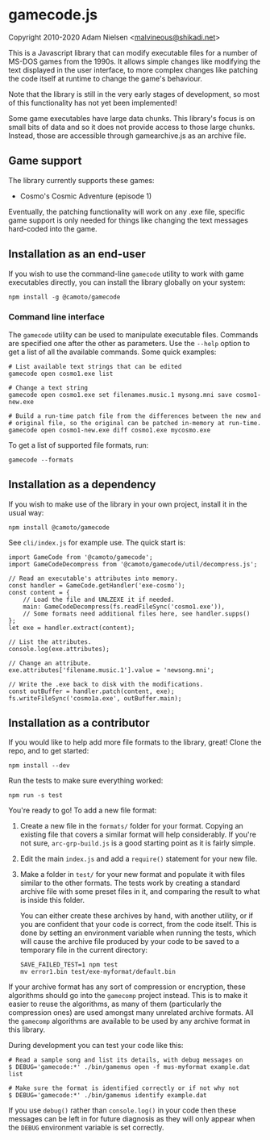 # gamecode.js
Copyright 2010-2020 Adam Nielsen <<malvineous@shikadi.net>>  

This is a Javascript library that can modify executable files for a number of
MS-DOS games from the 1990s.  It allows simple changes like modifying the text
displayed in the user interface, to more complex changes like patching the code
itself at runtime to change the game's behaviour.

Note that the library is still in the very early stages of development, so most
of this functionality has not yet been implemented!

Some game executables have large data chunks.  This library's focus is on small
bits of data and so it does not provide access to those large chunks.  Instead,
those are accessible through gamearchive.js as an archive file.

## Game support

The library currently supports these games:

 * Cosmo's Cosmic Adventure (episode 1)

Eventually, the patching functionality will work on any .exe file, specific game
support is only needed for things like changing the text messages hard-coded
into the game.

## Installation as an end-user

If you wish to use the command-line `gamecode` utility to work with game
executables directly, you can install the library globally on your system:

    npm install -g @camoto/gamecode

### Command line interface

The `gamecode` utility can be used to manipulate executable files.
Commands are specified one after the other as parameters.  Use the
`--help` option to get a list of all the available commands.  Some
quick examples:

    # List available text strings that can be edited
    gamecode open cosmo1.exe list
    
    # Change a text string
    gamecode open cosmo1.exe set filenames.music.1 mysong.mni save cosmo1-new.exe
    
    # Build a run-time patch file from the differences between the new and
    # original file, so the original can be patched in-memory at run-time.
    gamecode open cosmo1-new.exe diff cosmo1.exe mycosmo.exe

To get a list of supported file formats, run:

    gamecode --formats

## Installation as a dependency

If you wish to make use of the library in your own project, install it in the
usual way:

    npm install @camoto/gamecode

See `cli/index.js` for example use.  The quick start is:

    import GameCode from '@camoto/gamecode';
    import GameCodeDecompress from '@camoto/gamecode/util/decompress.js';
    
    // Read an executable's attributes into memory.
    const handler = GameCode.getHandler('exe-cosmo');
    const content = {
        // Load the file and UNLZEXE it if needed.
        main: GameCodeDecompress(fs.readFileSync('cosmo1.exe')),
        // Some formats need additional files here, see handler.supps()
    };
    let exe = handler.extract(content);
    
    // List the attributes.
    console.log(exe.attributes);
    
    // Change an attribute.
    exe.attributes['filename.music.1'].value = 'newsong.mni';
    
    // Write the .exe back to disk with the modifications.
    const outBuffer = handler.patch(content, exe);
    fs.writeFileSync('cosmo1a.exe', outBuffer.main);

## Installation as a contributor

If you would like to help add more file formats to the library, great!
Clone the repo, and to get started:

    npm install --dev

Run the tests to make sure everything worked:

    npm run -s test

You're ready to go!  To add a new file format:

 1. Create a new file in the `formats/` folder for your format.
    Copying an existing file that covers a similar format will help
    considerably.  If you're not sure, `arc-grp-build.js` is a good
    starting point as it is fairly simple.
    
 2. Edit the main `index.js` and add a `require()` statement for your new file.
    
 3. Make a folder in `test/` for your new format and populate it with
    files similar to the other formats.  The tests work by creating
    a standard archive file with some preset files in it, and
    comparing the result to what is inside this folder.
    
    You can either create these archives by hand, with another utility, or if
    you are confident that your code is correct, from the code itself.  This is
    done by setting an environment variable when running the tests, which will
    cause the archive file produced by your code to be saved to a temporary
    file in the current directory:
    
        SAVE_FAILED_TEST=1 npm test
        mv error1.bin test/exe-myformat/default.bin

If your archive format has any sort of compression or encryption,
these algorithms should go into the `gamecomp` project instead.  This
is to make it easier to reuse the algorithms, as many of them
(particularly the compression ones) are used amongst many unrelated
archive formats.  All the `gamecomp` algorithms are available to be
used by any archive format in this library.

During development you can test your code like this:

    # Read a sample song and list its details, with debug messages on
    $ DEBUG='gamecode:*' ./bin/gamemus open -f mus-myformat example.dat list

    # Make sure the format is identified correctly or if not why not
    $ DEBUG='gamecode:*' ./bin/gamemus identify example.dat

If you use `debug()` rather than `console.log()` in your code then these
messages can be left in for future diagnosis as they will only appear when the
`DEBUG` environment variable is set correctly.
